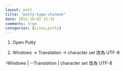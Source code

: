 ```yaml
---
layout: post
title: "putty-type-chinese"
date: 2012-10-02 15:31
comments: true
categories: [Linux,putty]
---
```


1. Open Putty

2. Windows -> Translation -> character set 改為 UTF-8

-Windows
|
--Translation
|
  character set 改為 UTF-8

